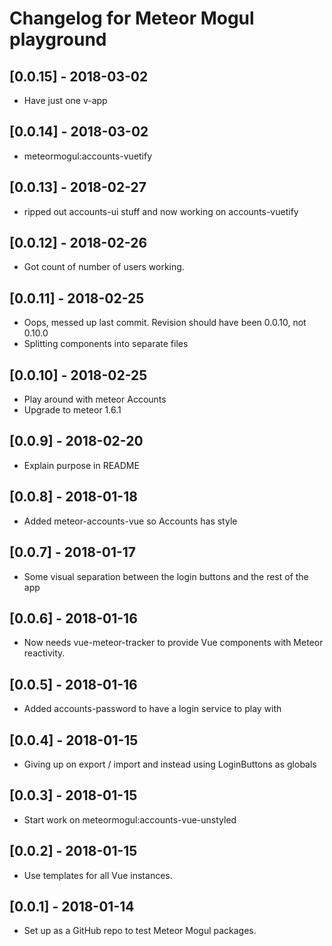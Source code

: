 # Changelog for Meteor Mogul playground

## [0.0.15] - 2018-03-02

- Have just one v-app

## [0.0.14] - 2018-03-02

- meteormogul:accounts-vuetify

## [0.0.13] - 2018-02-27

- ripped out accounts-ui stuff and now working on accounts-vuetify

## [0.0.12] - 2018-02-26

- Got count of number of users working.

## [0.0.11] - 2018-02-25

- Oops, messed up last commit.  Revision should have been 0.0.10, not 0.10.0
- Splitting components into separate files

## [0.0.10] - 2018-02-25

- Play around with meteor Accounts
- Upgrade to meteor 1.6.1

## [0.0.9] - 2018-02-20

- Explain purpose in README

## [0.0.8] - 2018-01-18

- Added meteor-accounts-vue so Accounts has style

## [0.0.7] - 2018-01-17

- Some visual separation between the login buttons and the rest of the app

## [0.0.6] - 2018-01-16

- Now needs vue-meteor-tracker to provide Vue components with Meteor reactivity.

## [0.0.5] - 2018-01-16

- Added accounts-password to have a login service to play with

## [0.0.4] - 2018-01-15

- Giving up on export / import and instead using LoginButtons as globals

## [0.0.3] - 2018-01-15

- Start work on meteormogul:accounts-vue-unstyled

## [0.0.2] - 2018-01-15

- Use templates for all Vue instances.

## [0.0.1] - 2018-01-14

- Set up as a GitHub repo to test Meteor Mogul packages.
